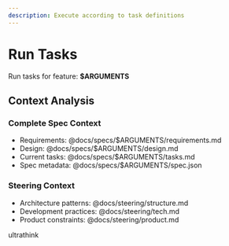 ```yaml
---
description: Execute according to task definitions
---
```


# Run Tasks

Run tasks for feature: **$ARGUMENTS**

## Context Analysis

### Complete Spec Context

- Requirements: @docs/specs/$ARGUMENTS/requirements.md
- Design: @docs/specs/$ARGUMENTS/design.md
- Current tasks: @docs/specs/$ARGUMENTS/tasks.md
- Spec metadata: @docs/specs/$ARGUMENTS/spec.json

### Steering Context

- Architecture patterns: @docs/steering/structure.md
- Development practices: @docs/steering/tech.md
- Product constraints: @docs/steering/product.md

ultrathink
